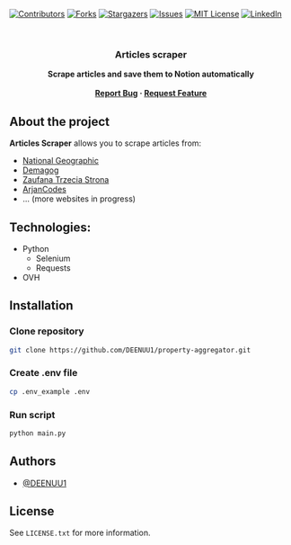 [![Contributors][contributors-shield]][contributors-url]
[![Forks][forks-shield]][forks-url]
[![Stargazers][stars-shield]][stars-url]
[![Issues][issues-shield]][issues-url]
[![MIT License][license-shield]][license-url]
[![LinkedIn][linkedin-shield]][linkedin-url]



<br />
<div align="center">
  <h3 align="center">Articles scraper</h3>
  <strong align="center">
    Scrape articles and save them to Notion automatically
    <br />
    <br />
    <a href="https://github.com/DEENUU1/articles-scraper/issues">Report Bug</a>
    ·
    <a href="https://github.com/DEENUU1/articles-scraper/issues">Request Feature</a>
  </strong>
</div>


## About the project
<strong>Articles Scraper</strong> allows you to scrape articles from:
- <a href="https://www.nationalgeographic.com/">National Geographic</a>
- <a href="https://www.demagog.org/">Demagog</a>
- <a href="https://www.https://zaufanatrzeciastrona.pl/.com/">Zaufana Trzecia Strona</a>
- <a href="https://www.arjancodes.com/">ArjanCodes</a>
- ... (more websites in progress)

## Technologies:
- Python
  - Selenium
  - Requests
- OVH


## Installation

### Clone repository
```bash
git clone https://github.com/DEENUU1/property-aggregator.git
```

### Create .env file
```bash
cp .env_example .env
```

### Run script
```bash
python main.py
```

## Authors

- [@DEENUU1](https://www.github.com/DEENUU1)

<!-- LICENSE -->

## License

See `LICENSE.txt` for more information.


<!-- MARKDOWN LINKS & IMAGES -->
<!-- https://www.markdownguide.org/basic-syntax/#reference-style-links -->

[contributors-shield]: https://img.shields.io/github/contributors/DEENUU1/articles-scraper.svg?style=for-the-badge

[contributors-url]: https://github.com/DEENUU1/articles-scraper/graphs/contributors

[forks-shield]: https://img.shields.io/github/forks/DEENUU1/articles-scraper.svg?style=for-the-badge

[forks-url]: https://github.com/DEENUU1/articles-scraper/network/members

[stars-shield]: https://img.shields.io/github/stars/DEENUU1/articles-scraper.svg?style=for-the-badge

[stars-url]: https://github.com/DEENUU1/articles-scraper/stargazers

[issues-shield]: https://img.shields.io/github/issues/DEENUU1/articles-scraper.svg?style=for-the-badge

[issues-url]: https://github.com/DEENUU1/articles-scraper/issues

[license-shield]: https://img.shields.io/github/license/DEENUU1/articles-scraper.svg?style=for-the-badge

[license-url]: https://github.com/DEENUU1/articles-scraper/blob/master/LICENSE.txt

[linkedin-shield]: https://img.shields.io/badge/-LinkedIn-black.svg?style=for-the-badge&logo=linkedin&colorB=555

[linkedin-url]: https://linkedin.com/in/kacper-wlodarczyk

[basic]: https://github.com/DEENUU1/articles-scraper/blob/main/assets/v1_2/basic.gif?raw=true

[full]: https://github.com/DEENUU1/articles-scraper/blob/main/assets/v1_2/full.gif?raw=true

[search]: https://github.com/DEENUU1/articles-scraper/blob/main/assets/v1_2/search.gif?raw=true
